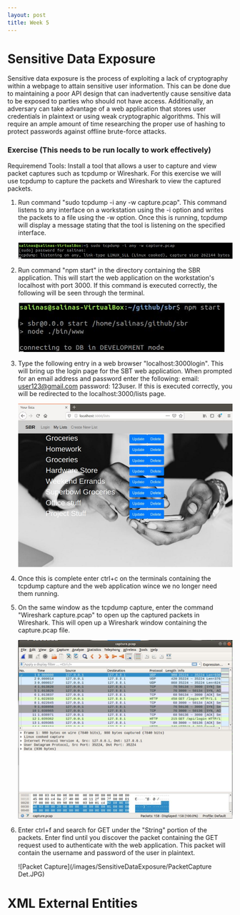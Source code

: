 ```yaml
---
layout: post
title: Week 5
---
```

# Sensitive Data Exposure
Sensitive data exposure is the process of exploiting a lack of cryptography within a webpage to attain sensitive user information. This can be done due to maintaining a poor API design that can inadvertently cause sensitive data to be exposed to parties who should not have access. Additionally, an adversary can take advantage of a web application that stores user credentials in plaintext or using weak cryptographic algorithms. This will require an ample amount of time researching the proper use of hashing to protect passwords against offline brute-force attacks.

### Exercise (This needs to be run locally to work effectively) 

Requiremend Tools: Install a tool that allows a user to capture and view packet captures such as tcpdump or Wireshark. For this exercise we will use tcpdump to capture the packets and Wireshark to view the captured packets.

1. Run command "sudo tcpdump -i any -w capture.pcap". This command listens to any interface on a workstation using the -i option and writes the packets to a file using the -w option. Once this is running, tcpdump will display a message stating that the tool is listening on the specified interface. 
 
    ![tcpdump Command](/images/SensitiveDataExposure/tcpdump.JPG)

2. Run command "npm start" in the directory containing the SBR application. This will start the web application on the workstation's localhost with port 3000. If this command is executed correctly, the following will be seen through the terminal. 
    
    ![npm start Command](/images/SensitiveDataExposure/NPMStart.JPG)


3. Type the following entry in a web browser "localhost:3000login". This will bring up the login page for the SBT web application. When prompted for an email address and password enter the following: email: user123@gmail.com password: 123user. If this is executed correctly, you will be redirected to the localhost:3000/lists page. 

    ![Successful Login](/images/SensitiveDataExposure/LoginLists.JPG)

4. Once this is complete enter ctrl+c on the terminals containing the tcpdump capture and the web application wince we no longer need them running. 

5. On the same window as the tcpdump capture, enter the command "Wireshark capture.pcap" to open up the captured packets in Wireshark. This will open up a Wireshark window containing the capture.pcap file.  

    ![Wireshark](/images/SensitiveDataExposure/Wireshark.JPG)

6. Enter ctrl+f and search for GET under the "String" portion of the packets. Enter find until you discover the packet containing the GET request used to authenticate with the web application. This packet will contain the username and password of the user in plaintext.

    ![Packet Capture](/images/SensitiveDataExposure/PacketCapture Det.JPG)
    
# XML External Entities

